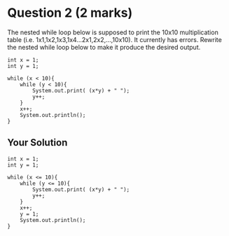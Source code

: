 # Question 2 (2 marks)

The nested while loop below is supposed to print the 10x10 multiplication table (i.e. 1x1,1x2,1x3,1x4...2x1,2x2,...,10x10). 
It currently has errors.
Rewrite the nested while loop below to make it produce the desired output.

```
int x = 1;
int y = 1;

while (x < 10){
    while (y < 10){
        System.out.print( (x*y) + " ");
        y++;
    }
    x++;
    System.out.println();
}
```

## Your Solution

```
int x = 1;
int y = 1;

while (x <= 10){
    while (y <= 10){
        System.out.print( (x*y) + " ");
        y++;
    }
    x++;
    y = 1;
    System.out.println();
}
```
